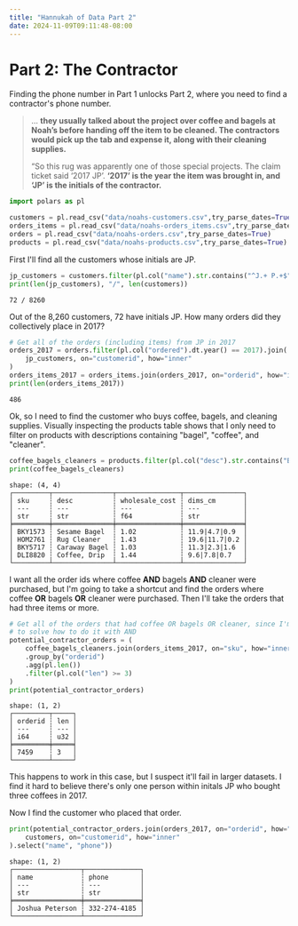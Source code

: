 ```yaml
---
title: "Hannukah of Data Part 2"
date: 2024-11-09T09:11:48-08:00
---
```


# Part 2: The Contractor

Finding the phone number in Part 1 unlocks Part 2, where you need to find a contractor's phone number.

> ... **they usually talked about the project over coffee and bagels at Noah’s before handing off the item to be cleaned. The contractors would pick up the tab and expense it, along with their cleaning supplies.**
> 
> “So this rug was apparently one of those special projects. The claim ticket said ‘2017 JP’. **‘2017’ is the year the item was brought in, and ‘JP’ is the initials of the contractor.**



```python
import polars as pl

customers = pl.read_csv("data/noahs-customers.csv",try_parse_dates=True)
orders_items = pl.read_csv("data/noahs-orders_items.csv",try_parse_dates=True)
orders = pl.read_csv("data/noahs-orders.csv",try_parse_dates=True)
products = pl.read_csv("data/noahs-products.csv",try_parse_dates=True)
```

First I'll find all the customers whose initials are JP.


```python
jp_customers = customers.filter(pl.col("name").str.contains("^J.+ P.+$"))
print(len(jp_customers), "/", len(customers))
```

    72 / 8260


Out of the 8,260 customers, 72 have initials JP.
How many orders did they collectively place in 2017?


```python
# Get all of the orders (including items) from JP in 2017
orders_2017 = orders.filter(pl.col("ordered").dt.year() == 2017).join(
    jp_customers, on="customerid", how="inner"
)
orders_items_2017 = orders_items.join(orders_2017, on="orderid", how="inner")
print(len(orders_items_2017))
```

    486


Ok, so I need to find the customer who buys coffee, bagels, and cleaning supplies.
Visually inspecting the products table shows that I only need to filter on products with descriptions containing "bagel", "coffee", and "cleaner".


```python
coffee_bagels_cleaners = products.filter(pl.col("desc").str.contains("Bagel|Coffee|Cleaner"))
print(coffee_bagels_cleaners)
```

    shape: (4, 4)
    ┌─────────┬───────────────┬────────────────┬───────────────┐
    │ sku     ┆ desc          ┆ wholesale_cost ┆ dims_cm       │
    │ ---     ┆ ---           ┆ ---            ┆ ---           │
    │ str     ┆ str           ┆ f64            ┆ str           │
    ╞═════════╪═══════════════╪════════════════╪═══════════════╡
    │ BKY1573 ┆ Sesame Bagel  ┆ 1.02           ┆ 11.9|4.7|0.9  │
    │ HOM2761 ┆ Rug Cleaner   ┆ 1.43           ┆ 19.6|11.7|0.2 │
    │ BKY5717 ┆ Caraway Bagel ┆ 1.03           ┆ 11.3|2.3|1.6  │
    │ DLI8820 ┆ Coffee, Drip  ┆ 1.44           ┆ 9.6|7.8|0.7   │
    └─────────┴───────────────┴────────────────┴───────────────┘


I want all the order ids where coffee **AND** bagels **AND** cleaner were purchased, but I'm going to take a shortcut and find the orders where coffee **OR** bagels **OR** cleaner were purchased.
Then I'll take the orders that had three items or more.


```python
# Get all of the orders that had coffee OR bagels OR cleaner, since I'm too lazy
# to solve how to do it with AND
potential_contractor_orders = (
    coffee_bagels_cleaners.join(orders_items_2017, on="sku", how="inner")
    .group_by("orderid")
    .agg(pl.len())
    .filter(pl.col("len") >= 3)
)
print(potential_contractor_orders)

```

    shape: (1, 2)
    ┌─────────┬─────┐
    │ orderid ┆ len │
    │ ---     ┆ --- │
    │ i64     ┆ u32 │
    ╞═════════╪═════╡
    │ 7459    ┆ 3   │
    └─────────┴─────┘


This happens to work in this case, but I suspect it'll fail in larger datasets. 
I find it hard to believe there's only one person within initals JP who bought three coffees in 2017.

Now I find the customer who placed that order.


```python
print(potential_contractor_orders.join(orders_2017, on="orderid", how="left").join(
    customers, on="customerid", how="inner"
).select("name", "phone"))

```

    shape: (1, 2)
    ┌─────────────────┬──────────────┐
    │ name            ┆ phone        │
    │ ---             ┆ ---          │
    │ str             ┆ str          │
    ╞═════════════════╪══════════════╡
    │ Joshua Peterson ┆ 332-274-4185 │
    └─────────────────┴──────────────┘

